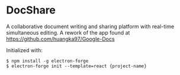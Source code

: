 # DocShare
A collaborative document writing and sharing platform with real-time simultaneous editing. A rework of the app found at https://github.com/huangka97/Google-Docs

Initialized with:
```
$ npm install -g electron-forge
$ electron-forge init --template=react {project-name}
```
